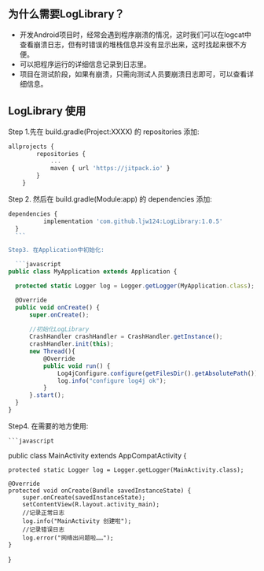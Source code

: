 ## 为什么需要LogLibrary？
* 开发Android项目时，经常会遇到程序崩溃的情况，这时我们可以在logcat中查看崩溃日志，但有时错误的堆栈信息并没有显示出来，这时找起来很不方便。
* 可以把程序运行的详细信息记录到日志里。
* 项目在测试阶段，如果有崩溃，只需向测试人员要崩溃日志即可，可以查看详细信息。

## LogLibrary 使用
Step 1.先在 build.gradle(Project:XXXX) 的 repositories 添加:
```javascript
allprojects {
		repositories {
			...
			maven { url 'https://jitpack.io' }
		}
	}
  ```
  
  Step 2. 然后在 build.gradle(Module:app) 的 dependencies 添加:
  ```javascript
  dependencies {
	        implementation 'com.github.ljw124:LogLibrary:1.0.5'
	}
    ```
  
  Step3. 在Application中初始化:
  
    ```javascript
  public class MyApplication extends Application {

    protected static Logger log = Logger.getLogger(MyApplication.class);

    @Override
    public void onCreate() {
        super.onCreate();
        
        //初始化LogLibrary
        CrashHandler crashHandler = CrashHandler.getInstance();
        crashHandler.init(this);
        new Thread(){
            @Override
            public void run() {
                Log4jConfigure.configure(getFilesDir().getAbsolutePath());
                log.info("configure log4j ok");
            }
        }.start();
    }
}

  ```

Step4. 在需要的地方使用:

    ```javascript
public class MainActivity extends AppCompatActivity {

    protected static Logger log = Logger.getLogger(MainActivity.class);

    @Override
    protected void onCreate(Bundle savedInstanceState) {
        super.onCreate(savedInstanceState);
        setContentView(R.layout.activity_main);
        //记录正常日志
        log.info("MainActivity 创建啦");
        //记录错误日志
        log.error("网络出问题啦……");
    }
}
  ```
